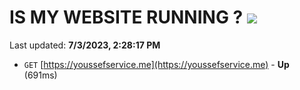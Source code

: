 # IS MY WEBSITE RUNNING ? [![](https://img.shields.io/static/v1?label=Sponsor&message=%E2%9D%A4&logo=GitHub&color=%23fe8e86)](https://github.com/sponsors/<username>)

Last updated: **7/3/2023, 2:28:17 PM**

- `GET` [https://youssefservice.me](https://youssefservice.me) - **Up** (691ms)
